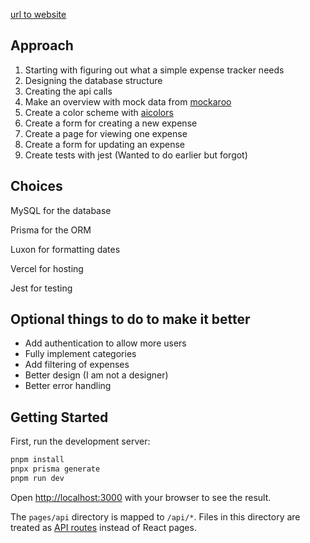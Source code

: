[url to website](https://uitgaven-tracker.vercel.app/)

## Approach

1. Starting with figuring out what a simple expense tracker needs
2. Designing the database structure
3. Creating the api calls
4. Make an overview with mock data from [mockaroo](https://www.mockaroo.com/)
5. Create a color scheme with [aicolors](https://aicolors.co)
6. Create a form for creating a new expense
7. Create a page for viewing one expense
8. Create a form for updating an expense
9. Create tests with jest (Wanted to do earlier but forgot)

## Choices

MySQL for the database

Prisma for the ORM

Luxon for formatting dates

Vercel for hosting

Jest for testing

## Optional things to do to make it better

- Add authentication to allow more users
- Fully implement categories
- Add filtering of expenses
- Better design (I am not a designer)
- Better error handling

## Getting Started

First, run the development server:

```bash
pnpm install
pnpx prisma generate
pnpm run dev
```

Open [http://localhost:3000](http://localhost:3000) with your browser to see the result.

The `pages/api` directory is mapped to `/api/*`. Files in this directory are treated as [API routes](https://nextjs.org/docs/api-routes/introduction) instead of React pages.
